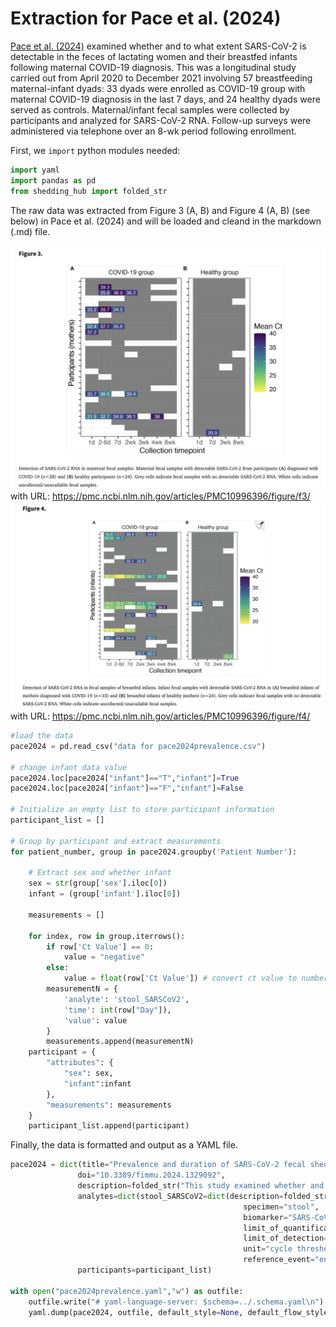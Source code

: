# Extraction for Pace et al. (2024)

[Pace et al. (2024)](https://pmc.ncbi.nlm.nih.gov/articles/PMC10996396/) examined whether and to what extent SARS-CoV-2 is detectable in the feces of lactating women and their breastfed infants following maternal COVID-19 diagnosis. This was a longitudinal study carried out from April 2020 to December 2021 involving 57 breastfeeding maternal-infant dyads: 33 dyads were enrolled as COVID-19 group with maternal COVID-19 diagnosis in the last 7 days, and 24 healthy dyads were served as controls. Maternal/infant fecal samples were collected by participants and analyzed for SARS-CoV-2 RNA. Follow-up surveys were administered via telephone over an 8-wk period following enrollment.

First, we `import` python modules needed:

```python
import yaml
import pandas as pd
from shedding_hub import folded_str
```

The raw data was extracted from Figure 3 (A, B) and Figure 4 (A, B) (see below) in Pace et al. (2024) and will be loaded and cleand in the markdown (.md) file.

![image](maternal_data.png) with URL: https://pmc.ncbi.nlm.nih.gov/articles/PMC10996396/figure/f3/
![image](infants_data.png) with URL: https://pmc.ncbi.nlm.nih.gov/articles/PMC10996396/figure/f4/

```python
#load the data
pace2024 = pd.read_csv("data for pace2024prevalence.csv")

# change infant data value
pace2024.loc[pace2024["infant"]=="T","infant"]=True
pace2024.loc[pace2024["infant"]=="F","infant"]=False

# Initialize an empty list to store participant information
participant_list = []

# Group by participant and extract measurements
for patient_number, group in pace2024.groupby('Patient Number'):
    
    # Extract sex and whether infant
    sex = str(group['sex'].iloc[0])
    infant = (group['infant'].iloc[0])

    measurements = []

    for index, row in group.iterrows():
        if row['Ct Value'] == 0:
            value = "negative"
        else:
            value = float(row['Ct Value']) # convert ct value to number (single value form)
        measurementN = {
            'analyte': 'stool_SARSCoV2', 
            'time': int(row["Day"]),
            'value': value
        }
        measurements.append(measurementN)
    participant = {
        "attributes": {
            "sex": sex,
            "infant":infant
        },
        "measurements": measurements
    }
    participant_list.append(participant)
```

Finally, the data is formatted and output as a YAML file.

```python
pace2024 = dict(title="Prevalence and duration of SARS-CoV-2 fecal shedding in breastfeeding dyads following maternal COVID-19 diagnosis",
               doi="10.3389/fimmu.2024.1329092",
               description=folded_str("This study examined whether and to what extent SARS-CoV-2 is detectable in the feces of lactating women and their breastfed infants following maternal COVID-19 diagnosis. A total of 57 maternal-infant dyads provided maternal and/or infant fecal samples, including 33 dyads in the COVID-19 group and 24 dyads in the healthy group. Fecal samples were collected from each mother and child in both the groups and telephone surveys administered during the first week following enrollment (1, 2-6 and 7 day) and again around 2, 3, 4, and 8 wk following enrollment for COVID-19 group, and two separate days during the first week after enrollment (1, 7 day) and again around 3 and 8 wk for healthy group. Since the author didn't provide the specific time information in the paper, we adopted mean value of time period as our data (4d for 2-6d, 11d for 2wk, 18d for 3wk, 25d for 4wk, 53d for 8wk).\n"),
               analytes=dict(stool_SARSCoV2=dict(description=folded_str("RNA isolated from fecal samples (including negative and positive controls) was used as the input for Quick SARS-CoV-2 multiplex reverse-transcription quantitative polymerase chain reaction (RT-qPCR) assay (cat. R3013, Zymo Research).\n"),
                                                    specimen="stool",
                                                    biomarker="SARS-CoV-2",
                                                    limit_of_quantification="unknown", 
                                                    limit_of_detection=40,
                                                    unit="cycle threshold",
                                                    reference_event="enrollment")),
               participants=participant_list)

with open("pace2024prevalence.yaml","w") as outfile:
    outfile.write("# yaml-language-server: $schema=../.schema.yaml\n")
    yaml.dump(pace2024, outfile, default_style=None, default_flow_style=False, sort_keys=False)
```